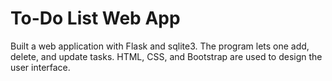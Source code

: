 # To-Do List Web App
Built a web application with Flask and sqlite3. The program lets one add, delete, and update tasks. HTML, CSS, and Bootstrap are used to design the user interface.
